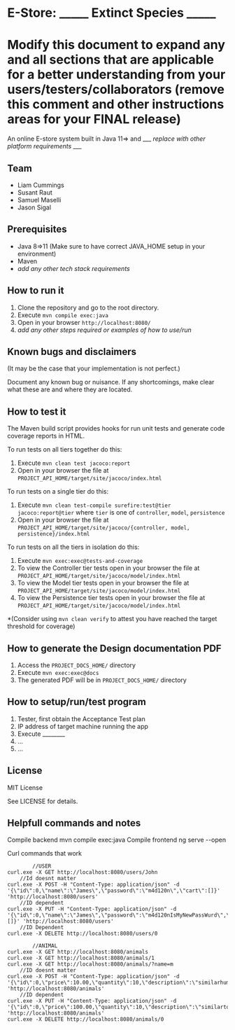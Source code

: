 # E-Store:  _____ Extinct Species _____
# Modify this document to expand any and all sections that are applicable for a better understanding from your users/testers/collaborators (remove this comment and other instructions areas for your FINAL release)

An online E-store system built in Java 11=> and ___ _replace with other platform requirements_ ___
  
## Team

- Liam Cummings
- Susant Raut
- Samuel Maselli
- Jason Sigal


## Prerequisites

- Java 8=>11 (Make sure to have correct JAVA_HOME setup in your environment)
- Maven
-  _add any other tech stack requirements_


## How to run it

1. Clone the repository and go to the root directory.
2. Execute `mvn compile exec:java`
3. Open in your browser `http://localhost:8080/`
4.  _add any other steps required or examples of how to use/run_

## Known bugs and disclaimers
(It may be the case that your implementation is not perfect.)

Document any known bug or nuisance.
If any shortcomings, make clear what these are and where they are located.

## How to test it

The Maven build script provides hooks for run unit tests and generate code coverage
reports in HTML.

To run tests on all tiers together do this:

1. Execute `mvn clean test jacoco:report`
2. Open in your browser the file at `PROJECT_API_HOME/target/site/jacoco/index.html`

To run tests on a single tier do this:

1. Execute `mvn clean test-compile surefire:test@tier jacoco:report@tier` where `tier` is one of `controller`, `model`, `persistence`
2. Open in your browser the file at `PROJECT_API_HOME/target/site/jacoco/{controller, model, persistence}/index.html`

To run tests on all the tiers in isolation do this:

1. Execute `mvn exec:exec@tests-and-coverage`
2. To view the Controller tier tests open in your browser the file at `PROJECT_API_HOME/target/site/jacoco/model/index.html`
3. To view the Model tier tests open in your browser the file at `PROJECT_API_HOME/target/site/jacoco/model/index.html`
4. To view the Persistence tier tests open in your browser the file at `PROJECT_API_HOME/target/site/jacoco/model/index.html`

*(Consider using `mvn clean verify` to attest you have reached the target threshold for coverage)
  
  
## How to generate the Design documentation PDF

1. Access the `PROJECT_DOCS_HOME/` directory
2. Execute `mvn exec:exec@docs`
3. The generated PDF will be in `PROJECT_DOCS_HOME/` directory


## How to setup/run/test program 
1. Tester, first obtain the Acceptance Test plan
2. IP address of target machine running the app
3. Execute ________
4. ...
5. ...

## License

MIT License

See LICENSE for details.


## Helpfull commands and notes
Compile backend
    mvn compile exec:java
Compile frontend
    ng serve --open

Curl commands that work

            //USER
    curl.exe -X GET http://localhost:8080/users/John
        //Id doesnt matter
    curl.exe -X POST -H "Content-Type: application/json" -d '{\"id\":0,\"name\":\"James\",\"password\":\"m4d120n\",\"cart\":[]}' 'http://localhost:8080/users'
        //ID dependent
    curl.exe -X PUT -H "Content-Type: application/json" -d '{\"id\":0,\"name\":\"James\",\"password\":\"m4d120nIsMyNewPassWurd\",\"cart\":[]}' 'http://localhost:8080/users'
        //ID Dependent
    curl.exe -X DELETE http://localhost:8080/users/0

            //ANIMAL
    curl.exe -X GET http://localhost:8080/animals
    curl.exe -X GET http://localhost:8080/animals/1
    curl.exe -X GET http://localhost:8080/animals/?name=m
        //ID doesnt matter
    curl.exe -X POST -H "Content-Type: application/json" -d '{\"id\":0,\"price\":10.00,\"quantity\":10,\"description\":\"similarhumans\",\"species\":\"Monkey\",\"family\":\"GenousMonkius\"}' 'http://localhost:8080/animals'
        //ID dependent
    curl.exe -X PUT -H "Content-Type: application/json" -d '{\"id\":0,\"price\":100.00,\"quantity\":10,\"description\":\"similartohumans\",\"species\":\"Monkey\",\"family\":\"GenousMonkius\"}' 'http://localhost:8080/animals'
    curl.exe -X DELETE http://localhost:8080/animals/0

